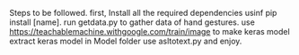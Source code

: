 Steps to be followed.
first, Install all the required dependencies usinf pip install [name].
run getdata.py to gather data of hand gestures.
use https://teachablemachine.withgoogle.com/train/image to make keras model
extract keras model in Model folder
use asltotext.py and enjoy.
